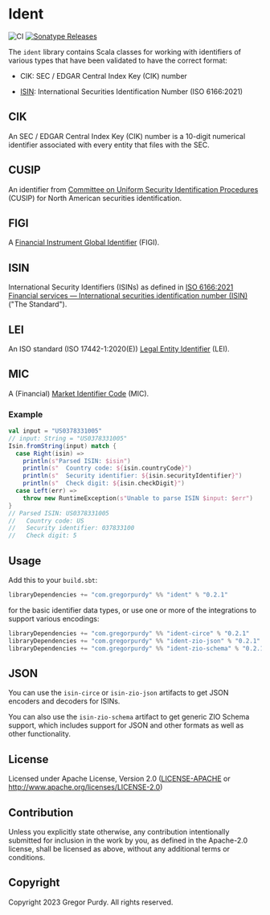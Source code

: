 # Ident

![CI][Badge-CI] [![Sonatype
Releases](https://img.shields.io/maven-metadata/v?metadataUrl=https%3A%2F%2Frepo1.maven.org%2Fmaven2%2Fcom%2Fgregorpurdy%2Fident_2.13%2Fmaven-metadata.xml&label=Sonatype%20Release)](https://repo1.maven.org/maven2/com/gregorpurdy/ident/ident_2.13/)

The `ident` library contains Scala classes for working with identifiers of
various types that have been validated to have the correct format:

* CIK: SEC / EDGAR Central Index Key (CIK) number

* [ISIN](https://github.com/gnp/isin-sc/): International Securities
  Identification Number (ISO 6166:2021)


## CIK

An SEC / EDGAR Central Index Key (CIK) number is a 10-digit numerical identifier
associated with every entity that files with the SEC.


## CUSIP

An identifier from [Committee on Uniform Security Identification
Procedures](https://www.cusip.com/identifiers.html?section=CUSIP) (CUSIP) for
North American securities identification.


## FIGI

A [Financial Instrument Global Identifier](https://www.openfigi.com/about/figi)
(FIGI).


## ISIN

International Security Identifiers (ISINs) as defined in [ISO 6166:2021
Financial services — International securities identification number
(ISIN)](https://www.iso.org/standard/78502.html) ("The Standard").


## LEI

An ISO standard (ISO 17442-1:2020(E)) [Legal Entity
Identifier](https://www.gleif.org/en/about-lei/introducing-the-legal-entity-identifier-lei)
(LEI).


## MIC

A (Financial) [Market Identifier Code](https://en.wikipedia.org/wiki/Market_Identifier_Code) (MIC).


### Example


```scala
val input = "US0378331005"
// input: String = "US0378331005"
Isin.fromString(input) match {
  case Right(isin) =>
    println(s"Parsed ISIN: $isin")
    println(s"  Country code: ${isin.countryCode}")
    println(s"  Security identifier: ${isin.securityIdentifier}")
    println(s"  Check digit: ${isin.checkDigit}")
  case Left(err) =>
    throw new RuntimeException(s"Unable to parse ISIN $input: $err")
}
// Parsed ISIN: US0378331005
//   Country code: US
//   Security identifier: 037833100
//   Check digit: 5
```


## Usage

Add this to your `build.sbt`:

```scala
libraryDependencies += "com.gregorpurdy" %% "ident" % "0.2.1"
```

for the basic identifier data types, or use one or more of the integrations to
support various encodings:

```scala
libraryDependencies += "com.gregorpurdy" %% "ident-circe" % "0.2.1"
libraryDependencies += "com.gregorpurdy" %% "ident-zio-json" % "0.2.1"
libraryDependencies += "com.gregorpurdy" %% "ident-zio-schema" % "0.2.1"
```


## JSON

You can use the `isin-circe` or `isin-zio-json` artifacts to get JSON encoders
and decoders for ISINs.

You can also use the `isin-zio-schema` artifact to get generic ZIO Schema
support, which includes support for JSON and other formats as well as other
functionality.


## License

Licensed under Apache License, Version 2.0 ([LICENSE-APACHE][LICENSE-APACHE] or
http://www.apache.org/licenses/LICENSE-2.0)


## Contribution

Unless you explicitly state otherwise, any contribution intentionally submitted
for inclusion in the work by you, as defined in the Apache-2.0 license, shall be
licensed as above, without any additional terms or conditions.


## Copyright

Copyright 2023 Gregor Purdy. All rights reserved.

[Badge-CI]: https://github.com/gnp/ident/workflows/CI/badge.svg
[LICENSE-APACHE]: https://github.com/gnp/ident/blob/master/LICENSE-APACHE
